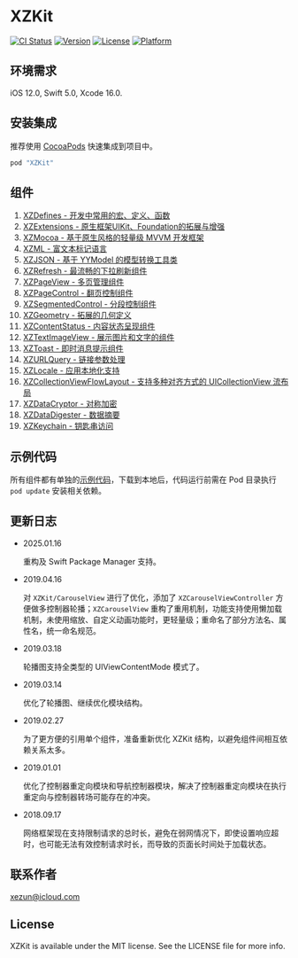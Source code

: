 # XZKit

[![CI Status](https://img.shields.io/badge/Build-pass-brightgreen.svg)](https://cocoapods.org/pods/XZKit)
[![Version](https://img.shields.io/cocoapods/v/XZKit.svg?style=flat)](https://cocoapods.org/pods/XZKit)
[![License](https://img.shields.io/cocoapods/l/XZKit.svg?style=flat)](https://cocoapods.org/pods/XZKit)
[![Platform](https://img.shields.io/cocoapods/p/XZKit.svg?style=flat)](https://cocoapods.org/pods/XZKit)

## 环境需求

iOS 12.0, Swift 5.0, Xcode 16.0.

## 安装集成

推荐使用 [CocoaPods](http://cocoapods.org) 快速集成到项目中。

```ruby
pod "XZKit"
```

## 组件

1. [XZDefines - 开发中常用的宏、定义、函数](./Docs/XZDefines) 
1. [XZExtensions - 原生框架UIKit、Foundation的拓展与增强](./Docs/XZExtensions) 
1. [XZMocoa - 基于原生风格的轻量级 MVVM 开发框架](./Docs/XZMocoa) 
1. [XZML - 富文本标记语言](./Docs/XZML) 
1. [XZJSON - 基于 YYModel 的模型转换工具类](./Docs/XZJSON) 
1. [XZRefresh - 最流畅的下拉刷新组件](./Docs/XZRefresh)
1. [XZPageView - 多页管理组件](./Docs/XZPageView)
1. [XZPageControl - 翻页控制组件](./Docs/XZPageControl)
1. [XZSegmentedControl - 分段控制组件](./Docs/XZSegmentedControl)
1. [XZGeometry - 拓展的几何定义](./Docs/XZGeometry)
1. [XZContentStatus - 内容状态呈现组件](./Docs/XZContentStatus)
1. [XZTextImageView - 展示图片和文字的组件](./Docs/XZTextImageView)
1. [XZToast - 即时消息提示组件](./Docs/XZToast)
1. [XZURLQuery - 链接参数处理](./Docs/XZURLQuery)
1. [XZLocale - 应用本地化支持](./Docs/XZLocale)
1. [XZCollectionViewFlowLayout - 支持多种对齐方式的 UICollectionView 流布局](./Docs/XZCollectionViewFlowLayout)
1. [XZDataCryptor - 对称加密](./Docs/XZDataCryptor)
1. [XZDataDigester - 数据摘要](./Docs/XZDataDigester)
1. [XZKeychain - 钥匙串访问](./Docs/XZKeychain)

## 示例代码

所有组件都有单独的[示例代码](./Example)，下载到本地后，代码运行前需在 Pod 目录执行 `pod update` 安装相关依赖。

## 更新日志

- 2025.01.16

  重构及 Swift Package Manager 支持。

- 2019.04.16

  对  `XZKit/CarouselView` 进行了优化，添加了 `XZCarouselViewController` 方便做多控制器轮播；`XZCarouselView` 重构了重用机制，功能支持使用懒加载机制，未使用缩放、自定义动画功能时，更轻量级；重命名了部分方法名、属性名，统一命名规范。

- 2019.03.18

  轮播图支持全类型的 UIViewContentMode 模式了。

- 2019.03.14

  优化了轮播图、继续优化模块结构。

- 2019.02.27

  为了更方便的引用单个组件，准备重新优化 XZKit 结构，以避免组件间相互依赖关系太多。

- 2019.01.01

  优化了控制器重定向模块和导航控制器模块，解决了控制器重定向模块在执行重定向与控制器转场可能存在的冲突。

- 2018.09.17

  网络框架现在支持限制请求的总时长，避免在弱网情况下，即使设置响应超时，也可能无法有效控制请求时长，而导致的页面长时间处于加载状态。


## 联系作者

[xezun@icloud.com](mailto://xezun@icloud.com)

## License

XZKit is available under the MIT license. See the LICENSE file for more info.
